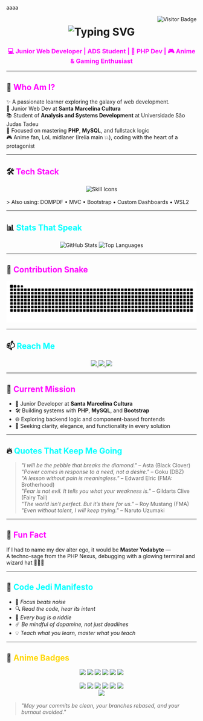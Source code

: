 aaaa
<!-- Visitor Badge -->
<img display="block" align="right" src="https://visitor-badge.laobi.icu/badge?page_id=pedroowb.pedroowb" alt="Visitor Badge" />

<!-- Animated Header -->
<h1 align="center">
  <img src="https://readme-typing-svg.herokuapp.com/?font=Righteous&size=35&center=true&vCenter=true&width=600&height=70&duration=4000&lines=May+the+Code+Be+With+You!;PHP+Jedi+Awakens...;&color=FF00FF" alt="Typing SVG" />
</h1>

<h3 align="center" style="color:#FF00FF;">💻 Junior Web Developer | ADS Student | 🐘 PHP Dev | 🎮 Anime & Gaming Enthusiast</h3>

---

## 🌟 <span style="color:#FF00FF;">Who Am I?</span>

✨ A passionate learner exploring the galaxy of web development.  
💼 Junior Web Dev at **Santa Marcelina Cultura**  
📚 Student of **Analysis and Systems Development** at Universidade São Judas Tadeu <br>
🚀 Focused on mastering **PHP**, **MySQL**, and fullstack logic  
🎮 Anime fan, LoL midlaner (Irelia main 💥), coding with the heart of a protagonist

---

## 🛠️ <span style="color:#FF00FF;">Tech Stack</span>

<div align="center">
  <img src="https://skillicons.dev/icons?i=html,css,js,ts,php,mysql,postgres,git,github,vscode,bootstrap,tailwind,rails,ruby,linux,bash,figma,notion,supabase,java" alt="Skill Icons" />
</div>
<br>
> Also using: DOMPDF • MVC • Bootstrap • Custom Dashboards • WSL2 

---

## 📊 <span style="color:#00FFFF;">Stats That Speak</span>

<div align="center">
  <img height="180em" src="https://readme-stats-pedro.vercel.app/api?username=pedroowb&show_icons=true&theme=tokyonight&count_private=true&hide_border=true" alt="GitHub Stats" />
  <img height="180em" src="https://readme-stats-pedro.vercel.app/api/top-langs/?username=pedroowb&layout=compact&langs_count=8&theme=tokyonight&hide_border=true" alt="Top Languages" />
</div>

---

## 🐍 <span style="color:#FF00FF;">Contribution Snake</span>

<div align="center">
  <img src="https://raw.githubusercontent.com/pedroowb/pedroowb/output/github-contribution-grid-snake.svg" alt="Snake animation" />
</div>

---

## 📫 <span style="color:#00FFFF;">Reach Me</span>

<div align="center">
  <a href="mailto:phsilvasantos7@gmail.com" target="_blank">
    <img src="https://img.shields.io/badge/Gmail-FF00FF?style=for-the-badge&logo=gmail&logoColor=white" />
  </a>
  <a href="https://www.linkedin.com/in/pedro-henrique-899151271/" target="_blank">
    <img src="https://img.shields.io/badge/LinkedIn-00FFFF?style=for-the-badge&logo=linkedin&logoColor=black" />
  </a>
  <a href="https://codewithpedro.netlify.app" target="_blank">
    <img src="https://img.shields.io/badge/Portfolio-FFD700?style=for-the-badge&logo=firefox&logoColor=black" />
  </a>
</div>

---

## 🎯 <span style="color:#FF00FF;">Current Mission</span>

- 💼 Junior Developer at **Santa Marcelina Cultura**
- 🛠️ Building systems with **PHP**, **MySQL**, and **Bootstrap**
- 🌐 Exploring backend logic and component-based frontends
- 🧘 Seeking clarity, elegance, and functionality in every solution

---

## 🔥 <span style="color:#00FFFF;">Quotes That Keep Me Going</span>

> _"I will be the pebble that breaks the diamond."_ – Asta (Black Clover)  
> _"Power comes in response to a need, not a desire."_ – Goku (DBZ)  
> _"A lesson without pain is meaningless."_ – Edward Elric (FMA: Brotherhood)  
> _"Fear is not evil. It tells you what your weakness is."_ – Gildarts Clive (Fairy Tail)  
> _"The world isn’t perfect. But it’s there for us."_ – Roy Mustang (FMA)  
> _"Even without talent, I will keep trying."_ – Naruto Uzumaki

---

## 🧞 <span style="color:#FF00FF;">Fun Fact</span>

If I had to name my dev alter ego, it would be **Master Yodabyte** —  
A techno-sage from the PHP Nexus, debugging with a glowing terminal and wizard hat 🧙‍♂️💾

---

## 📜 <span style="color:#00FFFF;">Code Jedi Manifesto</span>

- 🧘 _Focus beats noise_  
- 🔍 _Read the code, hear its intent_  
- 🧩 _Every bug is a riddle_  
- ☄️ _Be mindful of dopamine, not just deadlines_  
- 💡 _Teach what you learn, master what you teach_  

---
## 🌌 <span style="color:#FFD700;">Anime Badges</span>

<div align="center">
  <img src="https://img.shields.io/badge/Black%20Clover-Asta's+Will-FF00FF?style=for-the-badge&logo=Crunchyroll&logoColor=white" />
  <img src="https://img.shields.io/badge/Naruto-Ninja+Way-FF1493?style=for-the-badge&logo=Naruto&logoColor=white" />
  <img src="https://img.shields.io/badge/Dragon%20Ball-Z+Warrior-FFD700?style=for-the-badge&logo=dragonball&logoColor=black" />
  <img src="https://img.shields.io/badge/Fullmetal%20Alchemist-State+Alchemist-8A2BE2?style=for-the-badge&logo=alchemy&logoColor=white" />
  <img src="https://img.shields.io/badge/Fairy%20Tail-Nakama-FF4500?style=for-the-badge&logo=fairytail&logoColor=white" />
  <img src="https://img.shields.io/badge/Studio%20Ghibli-Spirit+of+Imagination-00CED1?style=for-the-badge&logo=ghost&logoColor=black" />
  <br><br>
  <img src="https://img.shields.io/badge/Attack%20on%20Titan-Survey+Corps-00FF7F?style=for-the-badge&logo=audiotrack&logoColor=black" />
  <img src="https://img.shields.io/badge/One%20Piece-Straw+Hat+Pirate-FF69B4?style=for-the-badge&logo=skyliner&logoColor=black" />
  <img src="https://img.shields.io/badge/Demon%20Slayer-Breath+of+Code-DC143C?style=for-the-badge&logo=flame&logoColor=white" />
  <img src="https://img.shields.io/badge/My%20Hero%20Academia-Plus+Ultra-00FFFF?style=for-the-badge&logo=zap&logoColor=black" />
  <img src="https://img.shields.io/badge/Jujutsu%20Kaisen-Cursed+Techniques-BA55D3?style=for-the-badge&logo=octopus&logoColor=white" />
  <img src="https://img.shields.io/badge/Chainsaw%20Man-Contract+Coder-FF4500?style=for-the-badge&logo=chainsaw&logoColor=white" />
</div>

<div align="center">
  <img src="https://media.tenor.com/RLBeL7xqAiUAAAAd/star-wars-the-force.gif" width="400"/>
</div>

> _"May your commits be clean, your branches rebased, and your burnout avoided."_

